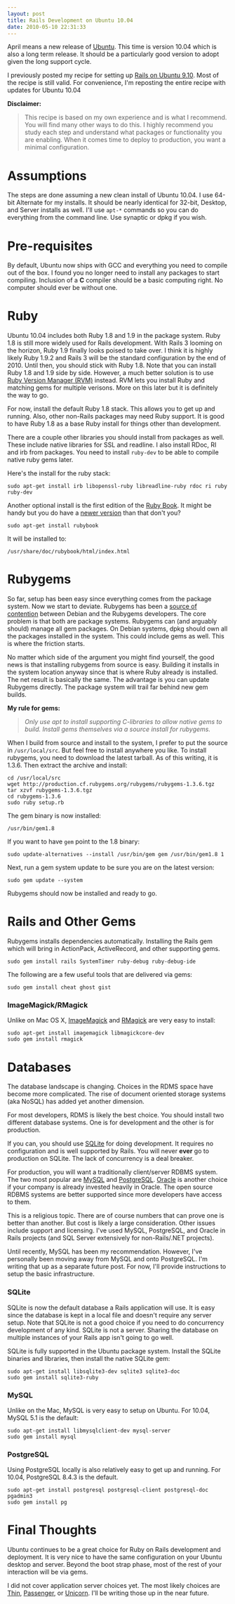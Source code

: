```yaml
--- 
layout: post
title: Rails Development on Ubuntu 10.04
date: 2010-05-10 22:31:33
---
```


April means a new release of [Ubuntu][ubuntu]. This time is version 10.04 which is also a long term release. It should be a particularly good version to adopt given the long support cycle.

I previously posted my recipe for setting up [Rails on Ubuntu 9.10][rails-9.10]. Most of the recipe is still valid. For convenience, I'm reposting the entire recipe with updates for Ubuntu 10.04

**Disclaimer:**

> This recipe is based on my own experience and is what I recommend. You will find many other ways to do this. I highly recommend you study each step and understand what packages or functionality you are enabling. When it comes time to deploy to production, you want a minimal configuration.

# Assumptions

The steps are done assuming a new clean install of Ubuntu 10.04. I use 64-bit Alternate for my installs. It should be nearly identical for 32-bit, Desktop, and Server installs as well. I'll use `apt-*` commands so you can do everything from the command line. Use synaptic or dpkg if you wish.

# Pre-requisites

By default, Ubuntu now ships with GCC and everything you need to compile out of the box. I found you no longer need to install any packages to start compiling. Inclusion of a **C** compiler should be a basic computing right. No computer should ever be without one.

# Ruby

Ubuntu 10.04 includes both Ruby 1.8 and 1.9 in the package system. Ruby 1.8 is still more widely used for Rails development. With Rails 3 looming on the horizon, Ruby 1.9 finally looks poised to take over. I think it is highly likely Ruby 1.9.2 and Rails 3 will be the standard configuration by the end of 2010. Until then, you should stick with Ruby 1.8. Note that you can install Ruby 1.8 and 1.9 side by side. However, a much better solution is to use [Ruby Version Manager (RVM)][rvm] instead. RVM lets you install Ruby and matching gems for multiple verisons. More on this later but it is definitely the way to go.

For now, install the default Ruby 1.8 stack. This allows you to get up and running. Also, other non-Rails packages may need Ruby support. It is good to have Ruby 1.8 as a base Ruby install for things other than development.

There are a couple other libraries you should install from packages as well. These include native libraries for SSL and readline. I also install RDoc, RI and irb from packages. You need to install `ruby-dev` to be able to compile native ruby gems later.

Here's the install for the ruby stack:

	sudo apt-get install irb libopenssl-ruby libreadline-ruby rdoc ri ruby ruby-dev

Another optional install is the first edition of the [Ruby Book][rubybook]. It might be handy but you do have a [newer version][rubybook1.9] than that don't you?

	sudo apt-get install rubybook

It will be installed to:

	/usr/share/doc/rubybook/html/index.html

# Rubygems

So far, setup has been easy since everything comes from the package system. Now we start to deviate. Rubygems has been a [source of contention][debian-rubygems-policy] between Debian and the Rubygems developers. The core problem is that both are package systems. Rubygems can (and arguably should) manage all gem packages. On Debian systems, dpkg should own all the packages installed in the system. This could include  gems as well. This is where the friction starts.

No matter which side of the argument you might find yourself, the good news is that installing rubygems from source is easy. Building it installs in the system location anyway since that is where Ruby already is installed. The net result is basically the same. The advantage is you can update Rubygems directly. The package system will trail far behind new gem builds.

**My rule for gems:**

> *Only use apt to install supporting C-libraries to allow native gems to build. Install gems themselves via a source install for rubygems.*

When I build from source and install to the system, I prefer to put the source in `/usr/local/src`. But feel free to install anywhere you like. To install rubygems, you need to download the latest tarball. As of this writing, it is 1.3.6. Then extract the archive and install:

	cd /usr/local/src
	wget http://production.cf.rubygems.org/rubygems/rubygems-1.3.6.tgz
	tar xzvf rubygems-1.3.6.tgz
	cd rubygems-1.3.6
	sudo ruby setup.rb

The gem binary is now installed:

	/usr/bin/gem1.8

If you want to have `gem` point to the 1.8 binary:

	sudo update-alternatives --install /usr/bin/gem gem /usr/bin/gem1.8 1

Next, run a gem system update to be sure you are on the latest version:

	sudo gem update --system

Rubygems should now be installed and ready to go.

# Rails and Other Gems

Rubygems installs dependencies automatically. Installing the Rails gem which will bring in ActionPack, ActiveRecord, and other supporting gems. 

	sudo gem install rails SystemTimer ruby-debug ruby-debug-ide

The following are a few useful tools that are delivered via gems:

	sudo gem install cheat ghost gist

### ImageMagick/RMagick

Unlike on Mac OS X, [ImageMagick][imagemagick] and [RMagick][rmagick] are very easy to install:

	sudo apt-get install imagemagick libmagickcore-dev
	sudo gem install rmagick

# Databases

The database landscape is changing. Choices in the RDMS space have become more complicated. The rise of document oriented storage systems (aka NoSQL) has added yet another dimension.

For most developers, RDMS is likely the best choice. You should install two different database systems. One is for development and the other is for production.

If you can, you should use [SQLite][sqlite] for doing development. It requires no configuration and is well supported by Rails. You will never **ever** go to production on SQLite. The lack of concurrency is a deal breaker.

For production, you will want a traditionally client/server RDBMS system. The two most popular are [MySQL][mysql] and [PostgreSQL][postgresql]. [Oracle][oracle] is another choice if your company is already invested heavily in Oracle. The open source RDBMS systems are better supported since more developers have access to them.

This is a religious topic. There are of course numbers that can prove one is better than another. But cost is likely a large consideration. Other issues include support and licensing. I've used MySQL, PostgreSQL, and Oracle in Rails projects (and SQL Server extensively for non-Rails/.NET projects).

Until recently, MySQL has been my recommendation. However, I've personally been moving away from MySQL and onto PostgreSQL. I'm writing that up as a separate future post. For now, I'll provide instructions to setup the basic infrastructure.


### SQLite

SQLite is now the default database a Rails application will use. It is easy since the database is kept in a local file and doesn't require any server setup. Note that SQLite is not a good choice if you need to do concurrency development of any kind. SQLite is not a server. Sharing the database on multiple instances of your Rails app isn't going to go well.

SQLite is fully supported in the Ubuntu package system. Install the SQLite binaries and libraries, then install the native SQLite gem:

	sudo apt-get install libsqlite3-dev sqlite3 sqlite3-doc
	sudo gem install sqlite3-ruby


### MySQL

Unlike on the Mac, MySQL is very easy to setup on Ubuntu. For 10.04, MySQL 5.1 is the default:

	sudo apt-get install libmysqlclient-dev mysql-server
	sudo gem install mysql


### PostgreSQL

Using PostgreSQL locally is also relatively easy to get up and running. For 10.04, PostgreSQL 8.4.3 is the default.

	sudo apt-get install postgresql postgresql-client postgresql-doc pgadmin3
	sudo gem install pg


# Final Thoughts

Ubuntu continues to be a great choice for Ruby on Rails development and deployment. It is very nice to have the same configuration on your Ubuntu desktop and server. Beyond the boot strap phase, most of the rest of your interaction will be via gems.

I did not cover application server choices yet. The most likely choices are [Thin][thin], [Passenger][passenger], or [Unicorn][unicorn]. I'll be writing those up in the near future.

[ubuntu]: http://ubuntu.com/
[rails-9.10]: http://ascarter.net/2010/01/04/rails-development-on-ubuntu-9.10.html
[rvm]: http://rvm.beginrescueend.com/
[rubybook]: http://www.ruby-doc.org/docs/ProgrammingRuby/
[rubybook1.9]: http://www.pragprog.com/titles/ruby3/programming-ruby-1-9
[debian-rubygems-policy]: http://pkg-ruby-extras.alioth.debian.org/rubygems.html
[imagemagick]: http://www.imagemagick.org/
[rmagick]: http://rmagick.rubyforge.org/
[sqlite]: http://sqlite.org
[mysql]: http://mysql.com
[postgresql]: http://postgresql.org
[oracle]: http://oracle.com
[thin]: http://code.macournoyer.com/thin/
[passenger]: http://www.modrails.com/
[unicorn]: http://unicorn.bogomips.org/
